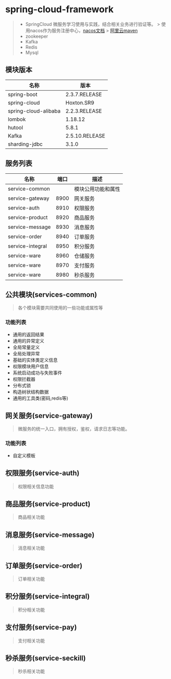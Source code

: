 # spring-cloud-framework

> - SpringCloud 微服务学习使用与实践，结合相关业务进行验证等。
    > 使用nacos作为服务注册中心，[nacos文档](https://nacos.io/zh-cn/index.html)
    > [阿里云maven](https://packages.aliyun.com/maven)
> - zookeeper
> - Kafka
> - Redis
> - Mysql

## 模块版本

| 名称                   | 版本             |
|----------------------|----------------|
| spring-boot          | 2.3.7.RELEASE  |
| spring-cloud         | Hoxton.SR9     |
| spring-cloud-alibaba | 2.2.3.RELEASE  |
| lombok               | 1.18.12        |
| hutool               | 5.8.1          |
| Kafka                | 2.5.10.RELEASE |
| sharding-jdbc        | 3.1.0          |

## 服务列表

| 名称               | 端口   | 描述        |
|------------------|------|-----------|
| service-common   |      | 模块公用功能和属性 |
| service-gateway  | 8900 | 网关服务      |
| service-auth     | 8910 | 权限服务      |
| service-product  | 8920 | 商品服务      |
| service-message  | 8930 | 消息服务      |
| service-order    | 8940 | 订单服务      |
| service-integral | 8950 | 积分服务      |
| service-ware     | 8960 | 仓储服务      |
| service-ware     | 8970 | 支付服务      |
| service-ware     | 8980 | 秒杀服务      |
## 公共模块(services-common)

> 各个模块需要共同使用的一些功能或属性等

### 功能列表

- 通用的返回结果
- 通用的异常定义
- 全局常量定义
- 全局处理异常
- 基础的实体类定义信息
- 权限模块用户信息
- 系统启动成功与失败事件
- 权限拦截器
- 分布式锁
- 构造树状结构数据
- 通用的工具类(密码,redis等)

## 网关服务(service-gateway)

> 微服务的统一入口，拥有授权，鉴权，请求日志等功能。

### 功能列表

- 自定义模板

## 权限服务(service-auth)

> 权限相关信息功能

## 商品服务(service-product)

> 商品相关功能

## 消息服务(service-message)

> 消息相关功能

## 订单服务(service-order)

> 订单相关功能

## 积分服务(service-integral)

> 积分相关功能 

## 支付服务(service-pay)

> 支付相关功能 

## 秒杀服务(service-seckill)

> 秒杀相关功能 